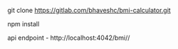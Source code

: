 git clone https://gitlab.com/bhaveshc/bmi-calculator.git

npm install

api endpoint - http://localhost:4042/bmi/<weight>/<height>